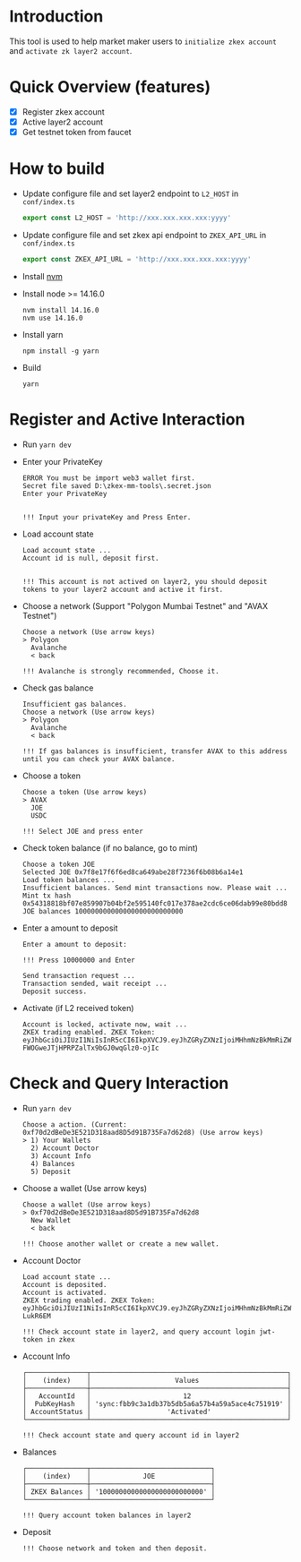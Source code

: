 # Introduction

This tool is used to help market maker users to `initialize zkex account` and `activate zk layer2 account`.

# Quick Overview (features)

- [x] Register zkex account
- [x] Active layer2 account
- [x] Get testnet token from faucet

# How to build
  * Update configure file and set layer2 endpoint to `L2_HOST` in `conf/index.ts`
    ```javascript
    export const L2_HOST = 'http://xxx.xxx.xxx.xxx:yyyy'
    ```
  * Update configure file and set zkex api endpoint to `ZKEX_API_URL` in `conf/index.ts`
    ```javascript
    export const ZKEX_API_URL = 'http://xxx.xxx.xxx.xxx:yyyy'
    ```
    
  * Install [nvm](https://github.com/nvm-sh/nvm)
  * Install node >= 14.16.0
    ```shell
    nvm install 14.16.0
    nvm use 14.16.0
    ```
  * Install yarn
    ```shell
    npm install -g yarn
    ```
  * Build
    ```shell
    yarn 
    ```

# Register and Active Interaction
  * Run `yarn dev`

  
  * Enter your PrivateKey 
    ```shell
    ERROR You must be import web3 wallet first.
    Secret file saved D:\zkex-mm-tools\.secret.json
    Enter your PrivateKey
  
  
    !!! Input your privateKey and Press Enter.
    ```

  * Load account state
    ```shell
    Load account state ...
    Account id is null, deposit first.


    !!! This account is not actived on layer2, you should deposit tokens to your layer2 account and active it first.
    ```
   
  * Choose a network (Support "Polygon Mumbai Testnet" and "AVAX Testnet")
    ```shell
    Choose a network (Use arrow keys)
    > Polygon
      Avalanche
      < back

    !!! Avalanche is strongly recommended, Choose it. 
    ```
  
  * Check gas balance 
    ```shell
    Insufficient gas balances.
    Choose a network (Use arrow keys)
    > Polygon
      Avalanche
      < back

    !!! If gas balances is insufficient, transfer AVAX to this address until you can check your AVAX balance.
    ```
  
  * Choose a token
    ```shell
    Choose a token (Use arrow keys)
    > AVAX
      JOE
      USDC

    !!! Select JOE and press enter
    ```
  
  * Check token balance (if no balance, go to mint)
    ```shell
    Choose a token JOE
    Selected JOE 0x7f8e17f6f6ed8ca649abe28f7236f6b08b6a14e1
    Load token balances ...
    Insufficient balances. Send mint transactions now. Please wait ...
    Mint tx hash 0x54318818bf07e859907b04bf2e595140fc017e378ae2cdc6ce06dab99e80bdd8
    JOE balances 100000000000000000000000000
    ```
  
  * Enter a amount to deposit
    ```shell
    Enter a amount to deposit:

    !!! Press 10000000 and Enter

    Send transaction request ...
    Transaction sended, wait receipt ...
    Deposit success.
    ```
  
  * Activate (if L2 received token)
    ```shell
    Account is locked, activate now, wait ...
    ZKEX trading enabled. ZKEX Token: eyJhbGciOiJIUzI1NiIsInR5cCI6IkpXVCJ9.eyJhZGRyZXNzIjoiMHhmNzBkMmRiZWRlM2U1MjFkMzE4YWFkOGQ1ZDkxYjczNWZhN2Q2MmQ4IiwiZXhwaXJlZEF0IjoxNjU5NjY4ODQzLCJpZCI6MzIsInB1YmtleSI6IjQ2NmNiMWEzNzFiYTE3YjZlYjJjNTUzYzdjYTZhMjBhMTgxNTk2ZjViODM1MDZiNWI5ZmQ3ODE4Y2IwYWY2OTMifQ.IfBkR0jI-FWOGweJTjHPRPZalTx9bGJ0wqGlz0-ojIc
    ```

# Check and Query Interaction
  
  * Run `yarn dev`
    ```shell
    Choose a action. (Current: 0xf70d2dBeDe3E521D318aad8D5d91B735Fa7d62d8) (Use arrow keys)
    > 1) Your Wallets
      2) Account Doctor
      3) Account Info
      4) Balances
      5) Deposit
    ```
  
  * Choose a wallet (Use arrow keys)
    ```shell
    Choose a wallet (Use arrow keys)
    > 0xf70d2dBeDe3E521D318aad8D5d91B735Fa7d62d8
      New Wallet
      < back

    !!! Choose another wallet or create a new wallet.
    ```
  
  * Account Doctor
    ```shell
    Load account state ...
    Account is deposited.
    Account is activated.
    ZKEX trading enabled. ZKEX Token: eyJhbGciOiJIUzI1NiIsInR5cCI6IkpXVCJ9.eyJhZGRyZXNzIjoiMHhmNzBkMmRiZWRlM2U1MjFkMzE4YWFkOGQ1ZDkxYjczNWZhN2Q2MmQ4IiwiZXhwaXJlZEF0IjoxNjU5NjY5NzMxLCJpZCI6MzIsInB1YmtleSI6IjQ2NmNiMWEzNzFiYTE3YjZlYjJjNTUzYzdjYTZhMjBhMTgxNTk2ZjViODM1MDZiNWI5ZmQ3ODE4Y2IwYWY2OTMifQ.kNO4hx4dqhtVLpQIjwRDp6Jk3GNU3eW228r-LukR6EM

    !!! Check account state in layer2, and query account login jwt-token in zkex
    ```
  
  * Account Info
    ```shell
    ┌───────────────┬─────────────────────────────────────────────────┐
    │    (index)    │                     Values                      │
    ├───────────────┼─────────────────────────────────────────────────┤
    │   AccountId   │                       12                        │
    │  PubKeyHash   │ 'sync:fbb9c3a1db37b5db5a6a57b4a59a5ace4c751919' │
    │ AccountStatus │                   'Activated'                   │
    └───────────────┴─────────────────────────────────────────────────┘

    !!! Check account state and query account id in layer2
    ```
  
  * Balances
    ```shell
    ┌───────────────┬──────────────────────────────┐
    │    (index)    │             JOE              │
    ├───────────────┼──────────────────────────────┤
    │ ZKEX Balances │ '10000000000000000000000000' │
    └───────────────┴──────────────────────────────┘

    !!! Query account token balances in layer2
    ```
  
  * Deposit
    ```shell
    !!! Choose network and token and then deposit.
    ```

